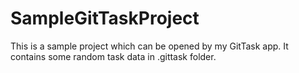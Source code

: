 # SampleGitTaskProject

This is a sample project which can be opened by my GitTask app. It contains some random task data in .gittask folder.
